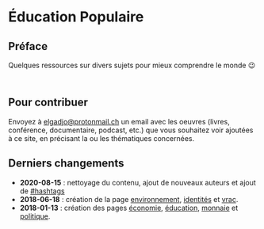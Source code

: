 # Éducation Populaire

## Préface

Quelques ressources sur divers sujets pour mieux comprendre le monde :wink:

<span style="color: transparent; font-size: 70%;">@)}-,--`,-------</span>

## Pour contribuer 

Envoyez à [elgadjo@protonmail.ch](mailto:elgadjo@protonmail.ch) un email avec
les oeuvres (livres, conférence, documentaire, podcast, etc.) que vous
souhaitez voir ajoutées à ce site, en précisant la ou les thématiques
concernées.

## Derniers changements

- __2020-08-15__ : nettoyage du contenu, ajout de nouveaux auteurs et ajout de [#hashtags]()
- __2018-06-18__ : création de la page [environnement](environnement), [identités](identites) et [vrac](en_vrac).
- __2018-01-13__ : création des pages [économie](economie), [éducation](education), [monnaie](monnaie) et [politique](politique).

<br/>
<br/>

